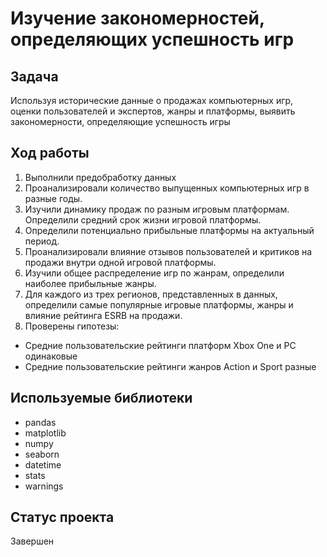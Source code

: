 # Изучение закономерностей, определяющих успешность игр
## Задача

Используя исторические данные о продажах компьютерных игр, оценки пользователей и экспертов, жанры и платформы, выявить закономерности, определяющие успешность игры

## Ход работы
1. Выполнили предобработку данных
2. Проанализировали количество выпущенных компьютерных игр в разные годы.
3. Изучили динамику продаж по разным игровым платформам. Определили средний срок жизни игровой платформы.
4. Определили потенциально прибыльные платформы на актуальный период.
5. Проанализировали влияние отзывов пользователей и критиков на продажи внутри одной игровой платформы.
6. Изучили общее распределение игр по жанрам, определили наиболее прибыльные жанры.
7. Для каждого из трех регионов, представленных в данных, определили самые популярные игровые платформы, жанры и влияние рейтинга ESRB на продажи.
8. Проверены гипотезы:
- Средние пользовательские рейтинги платформ Xbox One и PC одинаковые
- Средние пользовательские рейтинги жанров Action и Sport разные

## Используемые библиотеки
- pandas
- matplotlib
- numpy
- seaborn
- datetime
- stats
- warnings

## Статус проекта

Завершен
